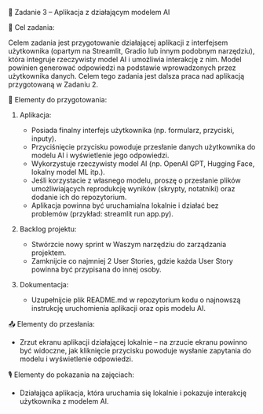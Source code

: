 📌 Zadanie 3 – Aplikacja z działającym modelem AI

🎯 Cel zadania:

Celem zadania jest przygotowanie działającej aplikacji z interfejsem użytkownika (opartym na Streamlit, Gradio lub innym podobnym narzędziu), która integruje rzeczywisty model AI i umożliwia interakcję z nim. Model powinien generować odpowiedzi na podstawie wprowadzonych przez użytkownika danych. Celem tego zadania jest dalsza praca nad aplikacją przygotowaną w Zadaniu 2.

📝 Elementy do przygotowania:

1. Aplikacja:
    * Posiada finalny interfejs użytkownika (np. formularz, przyciski, inputy).
    * Przyciśnięcie przycisku powoduje przesłanie danych użytkownika do modelu AI i wyświetlenie jego odpowiedzi.
    * Wykorzystuje rzeczywisty model AI (np. OpenAI GPT, Hugging Face, lokalny model ML itp.).
    * Jeśli korzystacie z własnego modelu, proszę o przesłanie plików umożliwiających reprodukcję wyników (skrypty, notatniki) oraz dodanie ich do repozytorium.
    * Aplikacja powinna być uruchamialna lokalnie i działać bez problemów (przykład: streamlit run app.py).

2. Backlog projektu:
    * Stwórzcie nowy sprint w Waszym narzędziu do zarządzania projektem.
    * Zamknijcie co najmniej 2 User Stories, gdzie każda User Story powinna być przypisana do innej osoby.

3. Dokumentacja:
    * Uzupełnijcie plik README.md w repozytorium kodu o najnowszą instrukcję uruchomienia aplikacji oraz opis modelu AI.

📤 Elementy do przesłania:

* Zrzut ekranu aplikacji działającej lokalnie – na zrzucie ekranu powinno być widoczne, jak kliknięcie przycisku powoduje wysłanie zapytania do modelu i wyświetlenie odpowiedzi.

🎙️ Elementy do pokazania na zajęciach:

* Działająca aplikacja, która uruchamia się lokalnie i pokazuje interakcję użytkownika z modelem AI.
